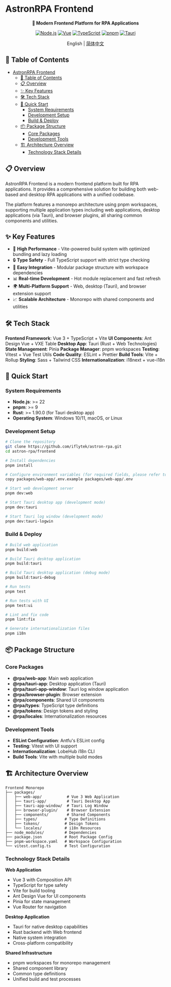 # AstronRPA Frontend

<div align="center">

**🎨 Modern Frontend Platform for RPA Applications**

[![Node.js](https://img.shields.io/badge/node.js-22+-green.svg)](https://nodejs.org/)
[![Vue](https://img.shields.io/badge/vue-3+-4FC08D.svg)](https://vuejs.org/)
[![TypeScript](https://img.shields.io/badge/typescript-5.9+-blue.svg)](https://www.typescriptlang.org/)
[![pnpm](https://img.shields.io/badge/pnpm-9+-orange.svg)](https://pnpm.io/)
[![Tauri](https://img.shields.io/badge/tauri-1.6+-purple.svg)](https://tauri.app/)

English | [简体中文](README.zh.md)

</div>

## 📑 Table of Contents

- [AstronRPA Frontend](#astronrpa-frontend)
  - [📑 Table of Contents](#-table-of-contents)
  - [📋 Overview](#-overview)
  - [✨ Key Features](#-key-features)
  - [🛠️ Tech Stack](#️-tech-stack)
  - [🚀 Quick Start](#-quick-start)
    - [System Requirements](#system-requirements)
    - [Development Setup](#development-setup)
    - [Build \& Deploy](#build--deploy)
  - [📦 Package Structure](#-package-structure)
    - [Core Packages](#core-packages)
    - [Development Tools](#development-tools)
  - [🏗️ Architecture Overview](#️-architecture-overview)
    - [Technology Stack Details](#technology-stack-details)

## 📋 Overview

AstronRPA Frontend is a modern frontend platform built for RPA applications. It provides a comprehensive solution for building both web-based and desktop RPA applications with a unified codebase.

The platform features a monorepo architecture using pnpm workspaces, supporting multiple application types including web applications, desktop applications (via Tauri), and browser plugins, all sharing common components and utilities.

## ✨ Key Features

- 🚀 **High Performance** - Vite-powered build system with optimized bundling and lazy loading
- 🔒 **Type Safety** - Full TypeScript support with strict type checking
- 🔧 **Easy Integration** - Modular package structure with workspace dependencies
- 📊 **Real-time Development** - Hot module replacement and fast refresh
- 🌍 **Multi-Platform Support** - Web, desktop (Tauri), and browser extension support
- 📈 **Scalable Architecture** - Monorepo with shared components and utilities

## 🛠️ Tech Stack

**Frontend Framework**: Vue 3 + TypeScript + Vite
**UI Components**: Ant Design Vue + VXE Table
**Desktop App**: Tauri (Rust + Web Technologies)
**State Management**: Pinia
**Package Manager**: pnpm workspaces
**Testing**: Vitest + Vue Test Utils
**Code Quality**: ESLint + Prettier
**Build Tools**: Vite + Rollup
**Styling**: Sass + Tailwind CSS
**Internationalization**: i18next + vue-i18n

## 🚀 Quick Start

### System Requirements

- **Node.js**: >= 22
- **pnpm**: >= 9
- **Rust**: >= 1.90.0 (for Tauri desktop app)
- **Operating System**: Windows 10/11, macOS, or Linux

### Development Setup

```bash
# Clone the repository
git clone https://github.com/iflytek/astron-rpa.git
cd astron-rpa/frontend

# Install dependencies
pnpm install

# Configure environment variables (for required fields, please refer to the comments in .env)
copy packages/web-app/.env.example packages/web-app/.env

# Start web development server
pnpm dev:web

# Start Tauri desktop app (development mode)
pnpm dev:tauri

# Start Tauri log window (development mode)
pnpm dev:tauri-logwin
```

### Build & Deploy

```bash
# Build web application
pnpm build:web

# Build Tauri desktop application
pnpm build:tauri

# Build Tauri desktop application (debug mode)
pnpm build:tauri-debug

# Run tests
pnpm test

# Run tests with UI
pnpm test:ui

# Lint and fix code
pnpm lint:fix

# Generate internationalization files
pnpm i18n
```

## 📦 Package Structure

### Core Packages

- **@rpa/web-app**: Main web application
- **@rpa/tauri-app**: Desktop application (Tauri)
- **@rpa/tauri-app-window**: Tauri log window application
- **@rpa/browser-plugin**: Browser extension
- **@rpa/components**: Shared UI components
- **@rpa/types**: TypeScript type definitions
- **@rpa/tokens**: Design tokens and styling
- **@rpa/locales**: Internationalization resources

### Development Tools

- **ESLint Configuration**: Antfu's ESLint config
- **Testing**: Vitest with UI support
- **Internationalization**: LobeHub i18n CLI
- **Build Tools**: Vite with multiple build modes

## 🏗️ Architecture Overview

```
Frontend Monorepo
├── packages/
│   ├── web-app/           # Vue 3 Web Application
│   ├── tauri-app/         # Tauri Desktop App
│   ├── tauri-app-window/  # Tauri Log Window
│   ├── browser-plugin/    # Browser Extension
│   ├── components/        # Shared Components
│   ├── types/            # Type Definitions
│   ├── tokens/           # Design Tokens
│   └── locales/          # i18n Resources
├── node_modules/         # Dependencies
├── package.json          # Root Package Config
├── pnpm-workspace.yaml   # Workspace Configuration
└── vitest.config.ts      # Test Configuration
```

### Technology Stack Details

**Web Application**

- Vue 3 with Composition API
- TypeScript for type safety
- Vite for build tooling
- Ant Design Vue for UI components
- Pinia for state management
- Vue Router for navigation

**Desktop Application**

- Tauri for native desktop capabilities
- Rust backend with Web frontend
- Native system integration
- Cross-platform compatibility

**Shared Infrastructure**

- pnpm workspaces for monorepo management
- Shared component library
- Common type definitions
- Unified build and test processes
